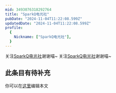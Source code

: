 ```yaml
---
mid: 3493076318292764
title: "SparkQ电光社"
pubDate: "2024-11-04T11:22:08.599Z"
updatedDate: "2024-11-04T11:22:08.599Z"
profile:
  {
    Nickname: ["SparkQ电光社"],
  }
---
```


关注[SparkQ电光社](https://space.bilibili.com/3493076318292764)谢谢喵~ 关注[SparkQ电光社](https://space.bilibili.com/3493076318292764)谢谢喵~

## 此条目有待补充
你可以在[这里](https://github.com/Yuhanawa/VTuber.ICU/edit/master/src/content/v/SparkQ电光社/index.md)编辑本文
